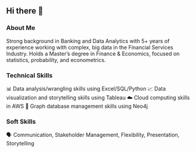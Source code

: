 ## Hi there 👋

### About Me
Strong background in Banking and Data Analytics with 5+ years of experience working with complex, big data in the Financial Services Industry.
Holds a Master’s degree in Finance & Economics, focused on statistics, probability, and econometrics.

### Technical Skills
📊 Data analysis/wrangling skills using Excel/SQL/Python
📈 Data visualization and storytelling skills using Tableau
☁️ Cloud computing skills in AWS
🔗 Graph database management skills using Neo4j

### Soft Skills
🗣 Communication, Stakeholder Management, Flexibility, Presentation, Storytelling


<!--
**Sjmoore22/Sjmoore22** is a ✨ _special_ ✨ repository because its `README.md` (this file) appears on your GitHub profile.

Here are some ideas to get you started:

- 🔭 I’m currently working on ...
- 🌱 I’m currently learning ...
- 👯 I’m looking to collaborate on ...
- 🤔 I’m looking for help with ...
- 💬 Ask me about ...
- 📫 How to reach me: ...
- 😄 Pronouns: ...
- ⚡ Fun fact: ...
-->
